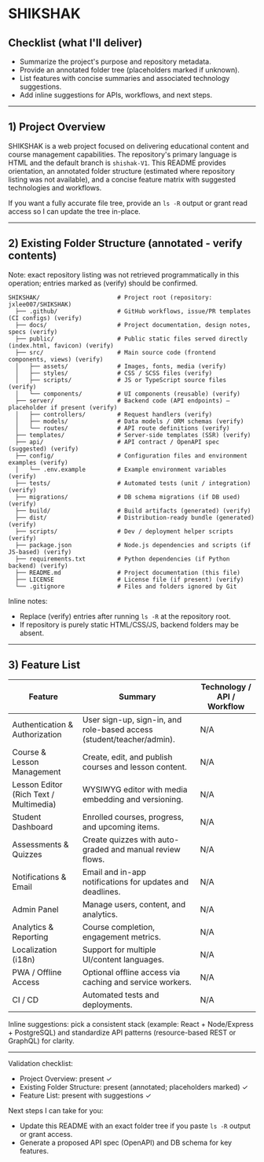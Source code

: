 # SHIKSHAK

## Checklist (what I'll deliver)
- Summarize the project's purpose and repository metadata.
- Provide an annotated folder tree (placeholders marked if unknown).
- List features with concise summaries and associated technology suggestions.
- Add inline suggestions for APIs, workflows, and next steps.

---

## 1) Project Overview
SHIKSHAK is a web project focused on delivering educational content and course management capabilities. The repository's primary language is HTML and the default branch is `shishak-V1`. This README provides orientation, an annotated folder structure (estimated where repository listing was not available), and a concise feature matrix with suggested technologies and workflows.

If you want a fully accurate file tree, provide an `ls -R` output or grant read access so I can update the tree in-place.

---

## 2) Existing Folder Structure (annotated - verify contents)
Note: exact repository listing was not retrieved programmatically in this operation; entries marked as (verify) should be confirmed.

```text
SHIKSHAK/                      # Project root (repository: jxlee007/SHIKSHAK)
  ├── .github/                 # GitHub workflows, issue/PR templates (CI configs) (verify)
  ├── docs/                    # Project documentation, design notes, specs (verify)
  ├── public/                  # Public static files served directly (index.html, favicon) (verify)
  ├── src/                     # Main source code (frontend components, views) (verify)
  │   ├── assets/              # Images, fonts, media (verify)
  │   ├── styles/              # CSS / SCSS files (verify)
  │   ├── scripts/             # JS or TypeScript source files (verify)
  │   └── components/          # UI components (reusable) (verify)
  ├── server/                  # Backend code (API endpoints) — placeholder if present (verify)
  │   ├── controllers/         # Request handlers (verify)
  │   ├── models/              # Data models / ORM schemas (verify)
  │   └── routes/              # API route definitions (verify)
  ├── templates/               # Server-side templates (SSR) (verify)
  ├── api/                     # API contract / OpenAPI spec (suggested) (verify)
  ├── config/                  # Configuration files and environment examples (verify)
  │   └── .env.example         # Example environment variables (verify)
  ├── tests/                   # Automated tests (unit / integration) (verify)
  ├── migrations/              # DB schema migrations (if DB used) (verify)
  ├── build/                   # Build artifacts (generated) (verify)
  ├── dist/                    # Distribution-ready bundle (generated) (verify)
  ├── scripts/                 # Dev / deployment helper scripts (verify)
  ├── package.json             # Node.js dependencies and scripts (if JS-based) (verify)
  ├── requirements.txt         # Python dependencies (if Python backend) (verify)
  ├── README.md                # Project documentation (this file)
  ├── LICENSE                  # License file (if present) (verify)
  └── .gitignore               # Files and folders ignored by Git
```

Inline notes:
- Replace (verify) entries after running `ls -R` at the repository root.
- If repository is purely static HTML/CSS/JS, backend folders may be absent.

---

## 3) Feature List
| Feature | Summary | Technology / API / Workflow |
|--------|---------|-----------------------------|
| Authentication & Authorization | User sign-up, sign-in, and role-based access (student/teacher/admin). | N/A  <!-- Suggestion: JWT for stateless auth or OAuth2 for external providers --> |
| Course & Lesson Management | Create, edit, and publish courses and lesson content. | N/A  <!-- Suggestion: RESTful endpoints (POST /courses, GET /courses/:id) or GraphQL; DB: PostgreSQL --> |
| Lesson Editor (Rich Text / Multimedia) | WYSIWYG editor with media embedding and versioning. | N/A  <!-- Suggestion: TipTap/Quill for frontend; media storage: S3 or equivalent --> |
| Student Dashboard | Enrolled courses, progress, and upcoming items. | N/A  <!-- Suggestion: SPA (React/Vue) + state management + API --> |
| Assessments & Quizzes | Create quizzes with auto-graded and manual review flows. | N/A  <!-- Suggestion: Grade endpoints and attempt records in DB; consider separate grading service --> |
| Notifications & Email | Email and in-app notifications for updates and deadlines. | N/A  <!-- Suggestion: Background job queue (Bull/Redis or Celery) + SendGrid/Mailgun --> |
| Admin Panel | Manage users, content, and analytics. | N/A  <!-- Suggestion: Admin panel (Django Admin or custom SPA) behind RBAC --> |
| Analytics & Reporting | Course completion, engagement metrics. | N/A  <!-- Suggestion: Event tracking (Segment/Amplitude) or custom analytics queries in DB --> |
| Localization (i18n) | Support for multiple UI/content languages. | N/A  <!-- Suggestion: i18next or built-in framework i18n --> |
| PWA / Offline Access | Optional offline access via caching and service workers. | N/A  <!-- Suggestion: Implement PWA service worker and caching strategies --> |
| CI / CD | Automated tests and deployments. | N/A  <!-- Suggestion: GitHub Actions + Docker builds + deployment to cloud provider --> |

Inline suggestions: pick a consistent stack (example: React + Node/Express + PostgreSQL) and standardize API patterns (resource-based REST or GraphQL) for clarity.

---

Validation checklist:
- Project Overview: present ✓
- Existing Folder Structure: present (annotated; placeholders marked) ✓
- Feature List: present with suggestions ✓

Next steps I can take for you:
- Update this README with an exact folder tree if you paste `ls -R` output or grant access.
- Generate a proposed API spec (OpenAPI) and DB schema for key features.
